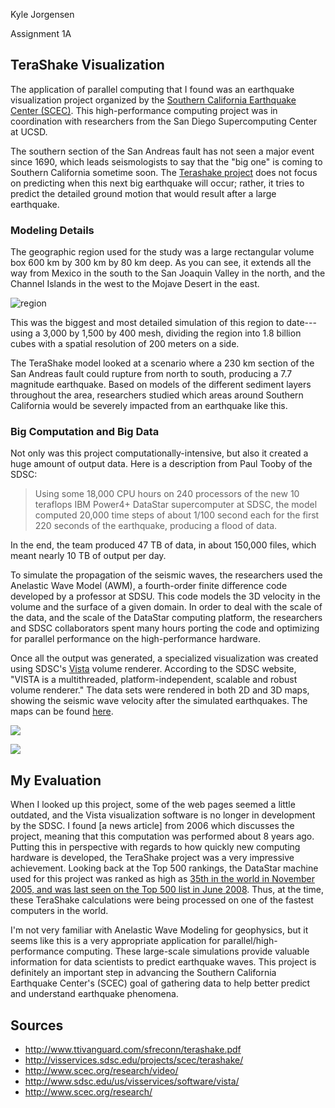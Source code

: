 Kyle Jorgensen

Assignment 1A


## TeraShake Visualization

The application of parallel computing that I found was an earthquake visualization project organized by the [Southern California Earthquake Center (SCEC)](http://www.scec.org/). This high-performance computing project was in coordination with researchers from the San Diego Supercomputing Center at UCSD.  

The southern section of the San Andreas fault has not seen a major event since 1690, which leads seismologists to say that the "big one" is coming to Southern California sometime soon. The [Terashake project](http://visservices.sdsc.edu/projects/scec/terashake/) does not focus on predicting when this next big earthquake will occur; rather, it tries to predict the detailed ground motion that would result after a large earthquake. 

### Modeling Details

The geographic region used for the study was a large rectangular volume box 600 km by 300 km by 80 km deep. As you can see, it extends all the way from Mexico in the south to the San Joaquin Valley in the north, and the Channel Islands in the west to the Mojave Desert in the east.

![region](http://visservices.sdsc.edu/projects/scec/terashake/images/map_inlay_location3.jpg)

This was the biggest and most detailed simulation of this region to date---using a 3,000 by 1,500 by 400 mesh, dividing the region into 1.8 billion cubes with a spatial resolution of 200 meters on a side. 

The TeraShake model looked at a scenario where a 230 km section of the San Andreas fault could rupture from north to south, producing a 7.7 magnitude earthquake. Based on models of the different sediment layers throughout the area, researchers studied which areas around Southern California would be severely impacted from an earthquake like this. 

### Big Computation and Big Data

Not only was this project computationally-intensive, but also it created a huge amount of output data. Here is a description from Paul Tooby of the SDSC:

> Using some 18,000 CPU hours on 240 processors of the new 10 teraflops IBM Power4+ 
DataStar supercomputer at SDSC, the model computed 20,000 time steps of about 1/100 second 
each for the first 220 seconds of the earthquake, producing a flood of data.

In the end, the team produced 47 TB of data, in about 150,000 files, which meant nearly 10 TB of output per day. 

To simulate the propagation of the seismic waves, the researchers used the Anelastic Wave Model (AWM), a fourth-order finite difference code developed by a professor at SDSU. This code models the 3D velocity in the volume and the surface of a given domain. In order to deal with the scale of the data, and the scale of the DataStar computing platform, the researchers and SDSC collaborators spent many hours porting the code and optimizing for parallel performance on the high-performance hardware. 

Once all the output was generated, a specialized visualization was created using SDSC's [Vista](http://www.sdsc.edu/us/visservices/software/vista/) volume renderer. According to the SDSC website, "VISTA is a multithreaded, platform-independent, scalable and robust volume renderer." The data sets were rendered in both 2D and 3D maps, showing the seismic wave velocity after the simulated earthquakes. The maps can be found [here](http://visservices.sdsc.edu/projects/scec/terashake/2.3/). 

![](http://visservices.sdsc.edu/projects/scec/terashake/2.3/images/TS2.3_vol_vx_headon_1920.png)


![](http://visservices.sdsc.edu/projects/scec/terashake/2.3/images/Terashake2.3_surface_Vy_1280.png)

## My Evaluation

When I looked up this project, some of the web pages seemed a little outdated, and the Vista visualization software is no longer in development by the SDSC. I found [a news article] from 2006 which discusses the project, meaning that this computation was performed about 8 years ago. Putting this in perspective with regards to how quickly new computing hardware is developed, the TeraShake project was a very impressive achievement. Looking back at the Top 500 rankings, the DataStar machine used for this project was ranked as high as [35th in the world in November 2005, and was last seen on the Top 500 list in June 2008](http://www.top500.org/system/174264). Thus, at the time, these TeraShake calculations were being processed on one of the fastest computers in the world. 

I'm not very familiar with Anelastic Wave Modeling for geophysics, but it seems like this is a very appropriate application for parallel/high-performance computing. These large-scale simulations provide valuable information for data scientists to predict earthquake waves. This project is definitely an important step in advancing the Southern California Earthquake Center's (SCEC) goal of gathering data to help better predict and understand earthquake phenomena.

## Sources

* http://www.ttivanguard.com/sfreconn/terashake.pdf
* http://visservices.sdsc.edu/projects/scec/terashake/
* http://www.scec.org/research/video/
* http://www.sdsc.edu/us/visservices/software/vista/
* http://www.scec.org/research/




